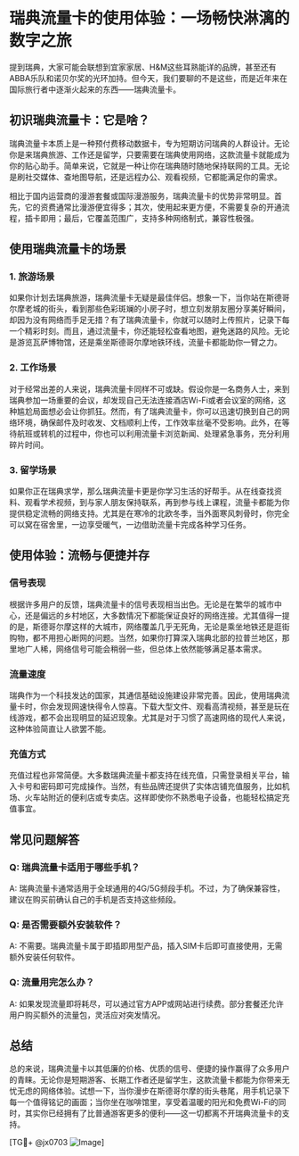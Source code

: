 # 瑞典流量卡的使用体验：一场畅快淋漓的数字之旅

提到瑞典，大家可能会联想到宜家家居、H&M这些耳熟能详的品牌，甚至还有ABBA乐队和诺贝尔奖的光环加持。但今天，我们要聊的不是这些，而是近年来在国际旅行者中逐渐火起来的东西——瑞典流量卡。

## 初识瑞典流量卡：它是啥？

瑞典流量卡本质上是一种预付费移动数据卡，专为短期访问瑞典的人群设计。无论你是来瑞典旅游、工作还是留学，只要需要在瑞典使用网络，这款流量卡就能成为你的贴心助手。简单来说，它就是一种让你在瑞典随时随地保持联网的工具。无论是刷社交媒体、查地图导航，还是远程办公、观看视频，它都能满足你的需求。

相比于国内运营商的漫游套餐或国际漫游服务，瑞典流量卡的优势非常明显。首先，它的资费通常比漫游便宜得多；其次，使用起来更方便，不需要复杂的开通流程，插卡即用；最后，它覆盖范围广，支持多种网络制式，兼容性极强。

## 使用瑞典流量卡的场景

### 1. 旅游场景

如果你计划去瑞典旅游，瑞典流量卡无疑是最佳伴侣。想象一下，当你站在斯德哥尔摩老城的街头，看到那些色彩斑斓的小房子时，想立刻发朋友圈分享美好瞬间，却因为没有网络而手足无措？有了瑞典流量卡，你就可以随时上传照片，记录下每一个精彩时刻。而且，通过流量卡，你还能轻松查看地图，避免迷路的风险。无论是游览瓦萨博物馆，还是乘坐斯德哥尔摩地铁环线，流量卡都能助你一臂之力。

### 2. 工作场景

对于经常出差的人来说，瑞典流量卡同样不可或缺。假设你是一名商务人士，来到瑞典参加一场重要的会议，却发现自己无法连接酒店Wi-Fi或者会议室的网络，这种尴尬局面想必会让你抓狂。然而，有了瑞典流量卡，你可以迅速切换到自己的网络环境，确保邮件及时收发、文档顺利上传，工作效率丝毫不受影响。此外，在等待航班或转机的过程中，你也可以利用流量卡浏览新闻、处理紧急事务，充分利用碎片时间。

### 3. 留学场景

如果你正在瑞典求学，那么瑞典流量卡更是你学习生活的好帮手。从在线查找资料、观看学术视频，到与家人朋友保持联系，再到参与线上课程，流量卡都能为你提供稳定流畅的网络支持。尤其是在寒冷的北欧冬季，当外面寒风刺骨时，你完全可以窝在宿舍里，一边享受暖气，一边借助流量卡完成各种学习任务。

## 使用体验：流畅与便捷并存

### 信号表现

根据许多用户的反馈，瑞典流量卡的信号表现相当出色。无论是在繁华的城市中心，还是偏远的乡村地区，大多数情况下都能保证良好的网络连接。尤其值得一提的是，斯德哥尔摩这样的大城市，网络覆盖几乎无死角，无论是乘坐地铁还是逛街购物，都不用担心断网的问题。当然，如果你打算深入瑞典北部的拉普兰地区，那里地广人稀，网络信号可能会稍弱一些，但总体上依然能够满足基本需求。

### 流量速度

瑞典作为一个科技发达的国家，其通信基础设施建设非常完善。因此，使用瑞典流量卡时，你会发现网速快得令人惊喜。下载大型文件、观看高清视频，甚至是玩在线游戏，都不会出现明显的延迟现象。尤其是对于习惯了高速网络的现代人来说，这种体验简直让人欲罢不能。

### 充值方式

充值过程也非常简便。大多数瑞典流量卡都支持在线充值，只需登录相关平台，输入卡号和密码即可完成操作。当然，有些品牌还提供了实体店铺充值服务，比如机场、火车站附近的便利店或专卖店。这样即使你不熟悉电子设备，也能轻松搞定充值事宜。

## 常见问题解答

### Q: 瑞典流量卡适用于哪些手机？

A: 瑞典流量卡通常适用于全球通用的4G/5G频段手机。不过，为了确保兼容性，建议在购买前确认自己的手机是否支持这些频段。

### Q: 是否需要额外安装软件？

A: 不需要。瑞典流量卡属于即插即用型产品，插入SIM卡后即可直接使用，无需额外安装任何软件。

### Q: 流量用完怎么办？

A: 如果发现流量即将耗尽，可以通过官方APP或网站进行续费。部分套餐还允许用户购买额外的流量包，灵活应对突发情况。

## 总结

总的来说，瑞典流量卡以其低廉的价格、优质的信号、便捷的操作赢得了众多用户的青睐。无论你是短期游客、长期工作者还是留学生，这款流量卡都能为你带来无忧无虑的网络体验。试想一下，当你漫步在斯德哥尔摩的街头巷尾，用手机记录下每一个值得铭记的画面；当你坐在咖啡馆里，享受着温暖的阳光和免费Wi-Fi的同时，其实你已经拥有了比普通游客更多的便利——这一切都离不开瑞典流量卡的支持。

[TG💪+ @jx0703 ![Image](https://github.com/user-attachments/assets/dbca1d08-cadb-493c-b0ec-ad6f7a83f270)]